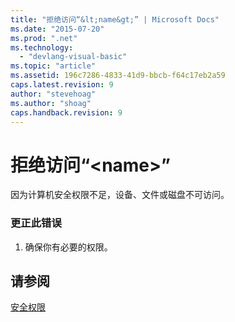 ```yaml
---
title: "拒绝访问“&lt;name&gt;” | Microsoft Docs"
ms.date: "2015-07-20"
ms.prod: ".net"
ms.technology: 
  - "devlang-visual-basic"
ms.topic: "article"
ms.assetid: 196c7286-4833-41d9-bbcb-f64c17eb2a59
caps.latest.revision: 9
author: "stevehoag"
ms.author: "shoag"
caps.handback.revision: 9
---
```

# 拒绝访问“&lt;name&gt;”
因为计算机安全权限不足，设备、文件或磁盘不可访问。  
  
### 更正此错误  
  
1.  确保你有必要的权限。  
  
## 请参阅  
 [安全权限](http://msdn.microsoft.com/zh-cn/b03757b4-e926-4196-b738-3733ced2bda0)